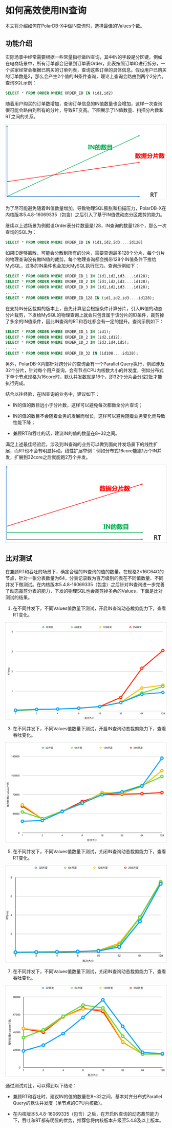 如何高效使用IN查询 
===============================

本文将介绍如何在PolarDB-X中做IN查询时，选择最佳的Values个数。

功能介绍 
-------------------------

实际场景中经常需要根据一些常量指标做IN查询，其中IN的字段是分区键。例如在电商场景中，所有订单都会记录到订单表Order，此表按照订单ID进行拆分，一个买家经常会根据已购买的订单列表，查询这些订单的具体信息。假设用户已购买的订单数是2，那么会产生2个值的IN条件查询，理论上查询会路由到两个2分片。查询SQL示例：

```sql
SELECT * FROM ORDER WHERE ORDER_ID IN (id1,id2)
```



随着用户购买的订单数增加，查询订单信息的IN值数量也会增加，这样一次查询很可能会路由到所有的分片，导致RT变高。下图展示了IN值数量、扫描分片数和RT之间的关系。

![IN and Shards](../images/p277902.png)

为了尽可能避免随着IN值数量增加，导致物理SQL膨胀和扫描压力，PolarDB-X在内核版本5.4.8-16069335（包含）之后引入了基于IN值做动态分区裁剪的能力。

继续以上述场景为例假设Order表分片数量是128，IN查询的数量128个，那么一次查询的SQL为：

```sql
SELECT * FROM ORDER WHERE ORDER_ID IN (id1,id2,id3....id128)
```



如果ID足够离散，可能会分散到所有的分片，需要查询最多128个分片，每个分片的物理查询没有做IN值的裁剪，每个物理查询都会携带128个IN值条件下推给MySQL，过多的IN条件也会加大MySQL执行压力。查询示例如下：

```sql
SELECT * FROM ORDER WHERE ORDER_ID_1 IN (id1,id2,id3....id128);
SELECT * FROM ORDER WHERE ORDER_ID_2 IN (id1,id2,id3....id128);
SELECT * FROM ORDER WHERE ORDER_ID_3 IN (id1,id2,id3....id128);
.....
SELECT * FROM ORDER WHERE ORDER_ID_128 IN (id1,id2,id3....id128);
```



在支持IN分区裁剪的版本上，首先计算层会根据条件计算分片，引入IN值的动态分片裁剪，下发给MySQL的物理查询上就会只包含属于该分片的ID条件，裁剪掉了多余的IN值条件，因此IN查询的RT和吞吐都会有一定的提升。查询示例如下：

```sql
SELECT * FROM ORDER WHERE ORDER_ID_1 IN (id1);
SELECT * FROM ORDER WHERE ORDER_ID_2 IN (id2,id12);
SELECT * FROM ORDER WHERE ORDER_ID_3 IN (id3,id4,id5);
.....
SELECT * FROM ORDER WHERE ORDER_ID_32 IN (id100....id128);
```



另外，PolarDB-X内部针对跨分片的查询会有一个Parallel Query执行，例如涉及32个分片，针对每个用户查询，会有节点CPU内核数大小的并发度，例如分布式下单个节点规格为16core时，默认并发数就是16个，即32个分片会分成2批才能执行完成。

结合以往经验，在IN查询的业务中，建议如下：

* IN的值的数目远小于分片数，这样可以避免每次都做全分片查询；

* IN的值的数目不会随着业务的发展而增长，这样可以避免随着业务变化而导致性能下降；

* 兼顾RT和吞吐的话，建议IN的值的数量在8\~32之间。




满足上述最佳经验后，涉及到IN查询的业务可以做到面向并发场景下的线性扩展，而RT也不会有明显抖动。线性扩展举例：例如分布式16core能跑1万个IN并发，扩展到32core之后就能跑2万个并发。

![线性扩展](../images/p277913.png)

比对测试 
-------------------------

在兼顾RT和吞吐的场景下，确定合理的IN查询的值的数量。在规格2×16C64G的节点，针对一张分表数量为64，分表记录数为百万级别的表在不同值数量、不同并发下做测试。在内核版本5.4.8-16069335（包含）之后针对IN查询进一步完善了动态裁剪分表的能力，下发的物理SQL也会裁剪掉多余的Values，下面是比对测试的结果。

1. 在不同并发下，不同Values值数量下测试，开启IN查询动态裁剪能力下，查看RT变化。

![RT](../images/p277915.png)

3. 在不同并发下，不同Values值数量下测试，开启IN查询动态裁剪能力下，查看吞吐变化。

![吞吐](../images/p277918.png)

5. 在不同并发下，不同Values值数量下测试，关闭IN查询动态裁剪能力下，查看RT变化。

![RT不带动态裁剪](../images/p277919.png)

7. 在不同并发下，不同Values值数量下测试，关闭IN查询动态裁剪能力下，查看吞吐变化。

![吞吐不带动态裁剪](../images/p277922.png)




通过测试对比，可以得到以下结论：

* 兼顾RT和吞吐时，建议IN的值的数量在8\~32之间，基本对齐分布式Parallel Query的默认并发度（单节点的CPU内核数）。

* 在内核版本5.4.8-16069335（包含）之后，在开启IN查询的动态裁剪能力下，吞吐和RT都有明显的优势，推荐您将内核版本升级至5.4.8及以上版本。





